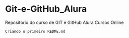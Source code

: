 # Git-e-GitHub_Alura
Repositório do curso de GIT e GitHub Alura Cursos Online
```
Criando o primeiro REDME.md
```
